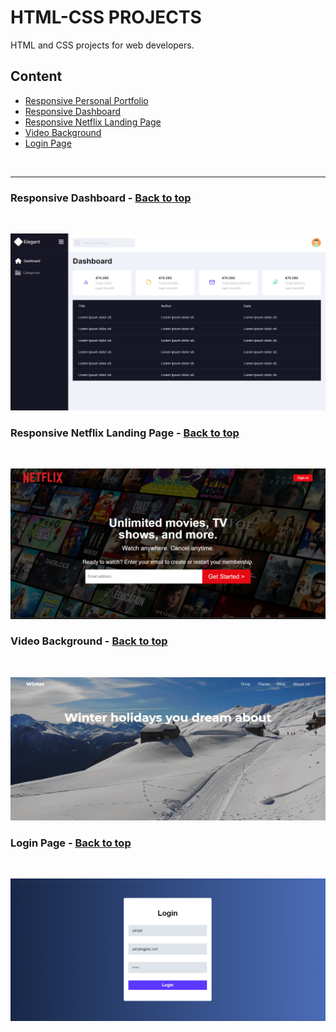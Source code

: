 # HTML-CSS PROJECTS

HTML and CSS projects for web developers.


<a name="content"></a>

## Content

* [Responsive Personal Portfolio](#portfolio)
* [Responsive Dashboard](#dashboard)
* [Responsive Netflix Landing Page](#netflix)
* [Video Background](#video-background)
* [Login Page](#login-page)

<br />
<hr />
<a name="dashboard"></a>

### Responsive Dashboard - [Back to top](#content)

<br />

![Screenshot](./screenshots/dashboard.png)

<a name="netflix"></a>

### Responsive Netflix Landing Page - [Back to top](#content)

<br />

![Screenshot](./screenshots/netflix.png)

<a name="video-background"></a>

### Video Background - [Back to top](#content)

<br />

![Screenshot](./screenshots/video-background.png)

<a name="login-page"></a>

### Login Page - [Back to top](#content)

<br />

![Screenshot](./screenshots/login-page.png)
